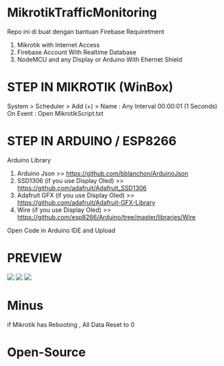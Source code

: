 # MikrotikTrafficMonitoring
Repo ini di buat dengan bantuan Firebase
Requiretment
1. Mikrotik with Internet Access
2. Firebase Account With Realtime Database
3. NodeMCU and any Display or Arduino With Ehernet Shield

# STEP IN MIKROTIK (WinBox)
System > Scheduler > Add (+) > 
Name : Any
Interval 00:00:01 (1 Seconds)
On Event : Open MikrotikScript.txt

# STEP IN ARDUINO / ESP8266
Arduino Library 
1. Arduino Json >> https://github.com/bblanchon/ArduinoJson
2. SSD1306 (if you use Display Oled) >> https://github.com/adafruit/Adafruit_SSD1306
3. Adafruit GFX (if you use Display Oled) >> https://github.com/adafruit/Adafruit-GFX-Library
4. Wire (if you use Display Oled) >> https://github.com/esp8266/Arduino/tree/master/libraries/Wire

Open Code in Arduino IDE and Upload

# PREVIEW
<image src="https://raw.githubusercontent.com/zailbreck/MikrotikTrafficMonitoring/master/firebase_structure.png">
<image src="https://raw.githubusercontent.com/zailbreck/MikrotikTrafficMonitoring/master/Preview2.jpeg">
<image src="https://raw.githubusercontent.com/zailbreck/MikrotikTrafficMonitoring/master/Preview1.jpeg">

# Minus 
if Mikrotik has Rebooting , All Data Reset to 0

# Open-Source
